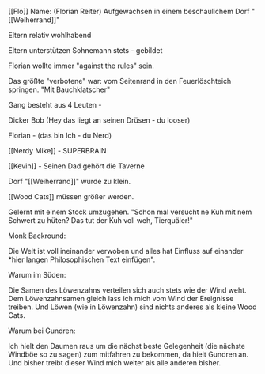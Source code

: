 [[Flo]] 
Name: (Florian Reiter)
Aufgewachsen in einem beschaulichem Dorf "[[Weiherrand]]"

Eltern relativ wohlhabend

Eltern unterstützen Sohnemann stets - gebildet

Florian wollte immer "against the rules" sein.

Das größte "verbotene" war:
vom Seitenrand in den Feuerlöschteich springen. "Mit Bauchklatscher"

Gang besteht aus 4 Leuten -

Dicker Bob (Hey das liegt an seinen Drüsen - du looser)

Florian - (das bin Ich - du Nerd)

[[Nerdy Mike]] - SUPERBRAIN

[[Kevin]] - Seinen Dad gehört die Taverne

Dorf "[[Weiherrand]]" wurde zu klein.

[[Wood Cats]] müssen größer werden.

Gelernt mit einem Stock umzugehen. "Schon mal versucht ne Kuh mit nem Schwert zu hüten? Das tut der Kuh voll weh, Tierquäler!"

Monk Backround:

Die Welt ist voll ineinander verwoben und alles hat Einfluss auf einander *hier langen Philosophischen Text einfügen".

Warum im Süden:

Die Samen des Löwenzahns verteilen sich auch stets wie der Wind weht. Dem Löwenzahnsamen gleich lass ich mich vom Wind der Ereignisse treiben. Und Löwen (wie in Löwenzahn) sind nichts anderes als kleine Wood Cats.

Warum bei Gundren:

Ich hielt den Daumen raus um die nächst beste Gelegenheit (die nächste Windböe so zu sagen) zum mitfahren zu bekommen, da hielt Gundren an. Und bisher treibt dieser Wind mich weiter als alle anderen bisher.

